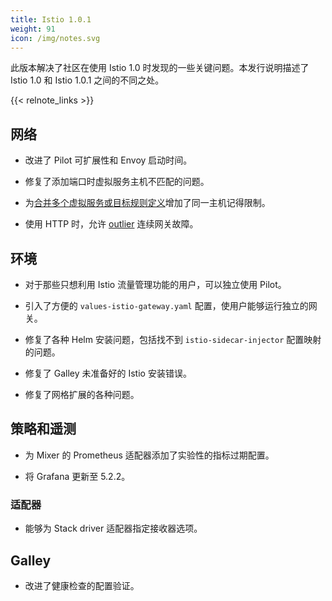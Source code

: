 ```yaml
---
title: Istio 1.0.1
weight: 91
icon: /img/notes.svg
---
```


此版本解决了社区在使用 Istio 1.0 时发现的一些关键问题。本发行说明描述了 Istio 1.0 和 Istio 1.0.1 之间的不同之处。

{{< relnote_links >}}

## 网络

- 改进了 Pilot 可扩展性和 Envoy 启动时间。

- 修复了添加端口时虚拟服务主机不匹配的问题。

- 为[合并多个虚拟服务或目标规则定义](/help/ops/traffic-management/deploy-guidelines/#multiple-virtual-services-and-destination-rules-for-the-same-host)增加了同一主机记得限制。

- 使用 HTTP 时，允许 [outlier](https://www.envoyproxy.io/docs/envoy/latest/api-v1/cluster_manager/cluster_outlier_detection.html) 连续网关故障。

## 环境

- 对于那些只想利用 Istio 流量管理功能的用户，可以独立使用 Pilot。

- 引入了方便的 `values-istio-gateway.yaml` 配置，使用户能够运行独立的网关。

- 修复了各种 Helm 安装问题，包括找不到 `istio-sidecar-injector` 配置映射的问题。

- 修复了 Galley 未准备好的 Istio 安装错误。

- 修复了网格扩展的各种问题。

## 策略和遥测

- 为 Mixer 的 Prometheus 适配器添加了实验性的指标过期配置。

- 将 Grafana 更新至 5.2.2。

### 适配器

- 能够为 Stack driver 适配器指定接收器选项。

## Galley

- 改进了健康检查的配置验证。
